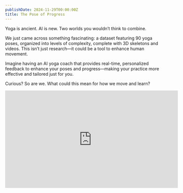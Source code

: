 ```yaml
---
publishDate: 2024-11-29T00:00:00Z
title: The Pose of Progress
---
```

Yoga is ancient. AI is new. Two worlds you wouldn’t think to combine.

We just came across something fascinating: a dataset featuring 90 yoga poses, organized into levels of complexity, complete with 3D skeletons and videos. This isn’t just research—it could be a tool to enhance human movement.

Imagine having an AI yoga coach that provides real-time, personalized feedback to enhance your poses and progress—making your practice more effective and tailored just for you.

Curious? So are we. What could this mean for how we move and learn?

<iframe width="560" height="315" src="https://www.youtube.com/embed/oxcUIKS87Wc?si=JcW2k8Ni46wTVayS" title="YouTube video player" frameborder="0" allow="accelerometer; autoplay; clipboard-write; encrypted-media; gyroscope; picture-in-picture; web-share" referrerpolicy="strict-origin-when-cross-origin" allowfullscreen></iframe>
